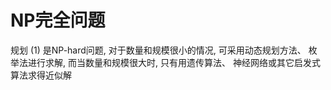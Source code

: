 # NP完全问题
规划 (1) 是NP-hard问题, 对于数量和规模很小的情况, 可采用动态规划方法、 枚举法进行求解, 而当数量和规模很大时, 只有用遗传算法、 神经网络或其它启发式算法求得近似解